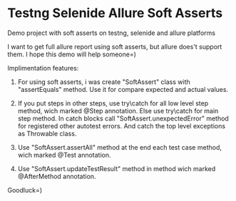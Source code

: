 # Testng Selenide Allure Soft Asserts
Demo project with soft asserts on testng, selenide and allure platforms

I want to get full allure report using soft asserts, but allure does't support them.
I hope this demo will help someone=)

Implimentation features:

1. For using soft asserts, i was create "SoftAssert" class with "assertEquals" method. Use it for compare expected and actual values.

2. If you put steps in other steps, use try\catch for all low level step method, wich marked @Step annotation. Else use try\catch for main step method. In catch blocks call "SoftAssert.unexpectedError" method for registered other autotest errors. And catch the top level exceptions as Throwable class.

3. Use "SoftAssert.assertAll" method at the end each test case method, wich marked @Test annotation.

4. Use "SoftAssert.updateTestResult" method in method wich marked @AfterMethod annotation.

Goodluck=)
